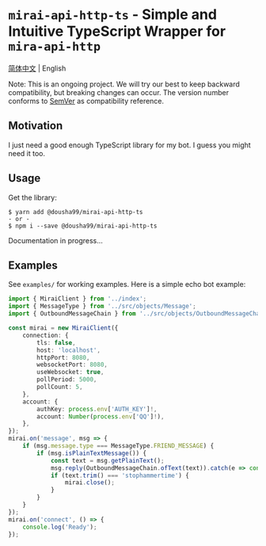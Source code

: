 # `mirai-api-http-ts` - Simple and Intuitive TypeScript Wrapper for `mira-api-http`

[简体中文](README.zh.md) | English

Note: This is an ongoing project. We will try our best to keep 
backward compatibility, but breaking changes can occur.
The version number conforms to [SemVer](https://semver.org/) as 
compatibility reference.

## Motivation

I just need a good enough TypeScript library for my bot. I guess 
you might need it too.

## Usage

Get the library:

```
$ yarn add @dousha99/mirai-api-http-ts
- or -
$ npm i --save @dousha99/mirai-api-http-ts
```

Documentation in progress...

## Examples

See `examples/` for working examples. Here is a simple echo bot example:

```ts
import { MiraiClient } from '../index';
import { MessageType } from '../src/objects/Message';
import { OutboundMessageChain } from '../src/objects/OutboundMessageChain';

const mirai = new MiraiClient({
	connection: {
		tls: false,
		host: 'localhost',
		httpPort: 8080,
		websocketPort: 8080,
		useWebsocket: true,
		pollPeriod: 5000,
		pollCount: 5,
	},
	account: {
		authKey: process.env['AUTH_KEY']!,
		account: Number(process.env['QQ']!),
	},
});
mirai.on('message', msg => {
	if (msg.message.type === MessageType.FRIEND_MESSAGE) {
		if (msg.isPlainTextMessage()) {
			const text = msg.getPlainText();
			msg.reply(OutboundMessageChain.ofText(text)).catch(e => console.error(e));
			if (text.trim() === 'stophammertime') {
				mirai.close();
			}
		}
	}
});
mirai.on('connect', () => {
	console.log('Ready');
});
```

